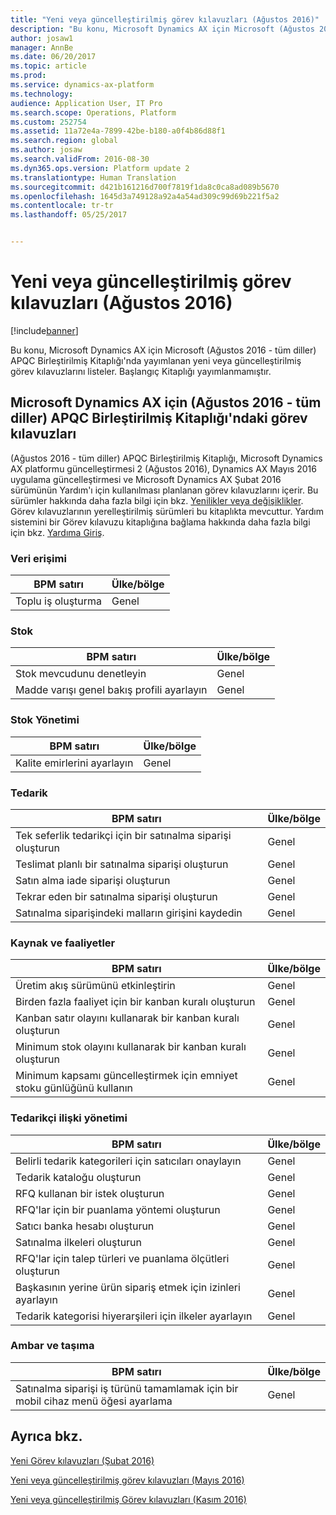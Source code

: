 ```yaml
---
title: "Yeni veya güncelleştirilmiş görev kılavuzları (Ağustos 2016)"
description: "Bu konu, Microsoft Dynamics AX için Microsoft (Ağustos 2016 - tüm diller) APQC Birleştirilmiş Kitaplığı'nda yayımlanan yeni veya güncelleştirilmiş görev kılavuzlarını listeler. Başlangıç Kitaplığı yayımlanmamıştır."
author: josaw1
manager: AnnBe
ms.date: 06/20/2017
ms.topic: article
ms.prod: 
ms.service: dynamics-ax-platform
ms.technology: 
audience: Application User, IT Pro
ms.search.scope: Operations, Platform
ms.custom: 252754
ms.assetid: 11a72e4a-7899-42be-b180-a0f4b86d88f1
ms.search.region: global
ms.author: josaw
ms.search.validFrom: 2016-08-30
ms.dyn365.ops.version: Platform update 2
ms.translationtype: Human Translation
ms.sourcegitcommit: d421b161216d700f7819f1da8c0ca8ad089b5670
ms.openlocfilehash: 1645d3a749128a92a4a54ad309c99d69b221f5a2
ms.contentlocale: tr-tr
ms.lasthandoff: 05/25/2017


---
```


# <a name="new-or-updated-task-guides-august-2016"></a>Yeni veya güncelleştirilmiş görev kılavuzları (Ağustos 2016)

[!include[banner](../includes/banner.md)]


Bu konu, Microsoft Dynamics AX için Microsoft (Ağustos 2016 - tüm diller) APQC Birleştirilmiş Kitaplığı'nda yayımlanan yeni veya güncelleştirilmiş görev kılavuzlarını listeler. Başlangıç Kitaplığı yayımlanmamıştır.

<a name="task-guides-in-the-august-2016---all-languages-apqc-unified-library-for-microsoft-dynamics-ax"></a>[]()Microsoft Dynamics AX için (Ağustos 2016 - tüm diller) APQC Birleştirilmiş Kitaplığı'ndaki görev kılavuzları
---------------------------------------------------------------------------------------------------

(Ağustos 2016 - tüm diller) APQC Birleştirilmiş Kitaplığı, Microsoft Dynamics AX platformu güncelleştirmesi 2 (Ağustos 2016), Dynamics AX Mayıs 2016 uygulama güncelleştirmesi ve Microsoft Dynamics AX Şubat 2016 sürümünün Yardım'ı için kullanılması planlanan görev kılavuzlarını içerir. Bu sürümler hakkında daha fazla bilgi için bkz. [Yenilikler veya değişiklikler](whats-new-changed.md). Görev kılavuzlarının yerelleştirilmiş sürümleri bu kitaplıkta mevcuttur. Yardım sistemini bir Görev kılavuzu kitaplığına bağlama hakkında daha fazla bilgi için bkz. [Yardıma Giriş](help-overview.md).

### <a name="data-access"></a>Veri erişimi

| BPM satırı           | Ülke/bölge |
|--------------------|----------------|
| Toplu iş oluşturma | Genel         |

### <a name="inventory"></a>Stok

| BPM satırı                                | Ülke/bölge |
|-----------------------------------------|----------------|
| Stok mevcudunu denetleyin         | Genel         |
| Madde varışı genel bakış profili ayarlayın | Genel         |

### <a name="inventory-management"></a>Stok Yönetimi

| BPM satırı              | Ülke/bölge |
|-----------------------|----------------|
| Kalite emirlerini ayarlayın | Genel         |

### <a name="procurement"></a>Tedarik

| BPM satırı                                          | Ülke/bölge |
|---------------------------------------------------|----------------|
| Tek seferlik tedarikçi için bir satınalma siparişi oluşturun   | Genel         |
| Teslimat planlı bir satınalma siparişi oluşturun  | Genel         |
| Satın alma iade siparişi oluşturun                    | Genel         |
| Tekrar eden bir satınalma siparişi oluşturun                    | Genel         |
| Satınalma siparişindeki malların girişini kaydedin | Genel         |

### <a name="resource-and-activities"></a>Kaynak ve faaliyetler

| BPM satırı                                                | Ülke/bölge |
|---------------------------------------------------------|----------------|
| Üretim akış sürümünü etkinleştirin                      | Genel         |
| Birden fazla faaliyet için bir kanban kuralı oluşturun            | Genel         |
| Kanban satır olayını kullanarak bir kanban kuralı oluşturun          | Genel         |
| Minimum stok olayını kullanarak bir kanban kuralı oluşturun        | Genel         |
| Minimum kapsamı güncelleştirmek için emniyet stoku günlüğünü kullanın | Genel         |

### <a name="supplier-relationship-management"></a>Tedarikçi ilişki yönetimi

| BPM satırı                                                           | Ülke/bölge |
|--------------------------------------------------------------------|----------------|
| Belirli tedarik kategorileri için satıcıları onaylayın                | Genel         |
| Tedarik kataloğu oluşturun                                       | Genel         |
| RFQ kullanan bir istek oluşturun                              | Genel         |
| RFQ'lar için bir puanlama yöntemi oluşturun                                   | Genel         |
| Satıcı banka hesabı oluşturun                                       | Genel         |
| Satınalma ilkeleri oluşturun                                         | Genel         |
| RFQ'lar için talep türleri ve puanlama ölçütleri oluşturun            | Genel         |
| Başkasının yerine ürün sipariş etmek için izinleri ayarlayın | Genel         |
| Tedarik kategorisi hiyerarşileri için ilkeler ayarlayın               | Genel         |

### <a name="warehouse-and-transportation"></a>Ambar ve taşıma

| BPM satırı                                                                    | Ülke/bölge |
|-----------------------------------------------------------------------------|----------------|
| Satınalma siparişi iş türünü tamamlamak için bir mobil cihaz menü öğesi ayarlama | Genel         |



<a name="see-also"></a>Ayrıca bkz.
--------

[Yeni Görev kılavuzları (Şubat 2016)](new-task-guides-available-february-2016.md)

[Yeni veya güncelleştirilmiş görev kılavuzları (Mayıs 2016)](new-updated-task-guides-available-may-2016.md)

[Yeni veya güncelleştirilmiş Görev kılavuzları (Kasım 2016)](new-task-guides-november-2016.md)




